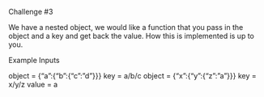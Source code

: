 Challenge #3

We have a nested object, we would like a function that you pass in the object and a key and get back the value. How this is implemented is up to you.

Example Inputs

  object = {“a”:{“b”:{“c”:”d”}}} 
  key = a/b/c 
  object = {“x”:{“y”:{“z”:”a”}}} 
  key = x/y/z 
  value = a 
